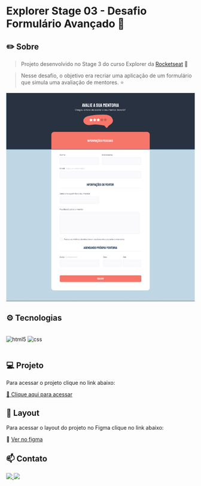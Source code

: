 <h1> Explorer Stage 03 - Desafio Formulário Avançado 📝</h1>

## ✏️ Sobre

> Projeto desenvolvido no Stage 3 do curso Explorer da [Rocketseat](https://www.rocketseat.com.br/) 🚀

> Nesse desafio, o objetivo era recriar uma aplicação de um formulário que simula uma avaliação de mentores. ⭐

![preview](./image/preview.png) 

## ⚙ Tecnologias

</br>

<div style="display: inline_block">
  <img align="center" alt="html5" src="https://img.shields.io/badge/HTML5-E34F26?style=for-the-badge&logo=html5&logoColor=white" />
  <img align="center" alt="css" src="https://img.shields.io/badge/CSS3-1572B6?style=for-the-badge&logo=css3&logoColor=white" />
</div><br/>

## 💻 Projeto

Para acessar o projeto clique no link abaixo:

[🔗 Clique aqui para acessar](https://millenabueno.github.io/form-avalie-sua-mentoria/)

## 🎨 Layout

Para acessar o layout do projeto no Figma clique no link abaixo:

🔗 [Ver no figma](https://www.figma.com/file/rgi7KghqHc6vONbsVX6eym/Stage-03---Formul%C3%A1rio-avan%C3%A7ado-(Copy)?node-id=0%3A1&t=HUGgSrrXI74XmFax-0)

## 📫 Contato

<div>
  <a href="https://www.linkedin.com/in/millena-bueno" target="_blank">
    <img src="https://img.shields.io/badge/LinkedIn-0077B5?style=for-the-badge&logo=linkedin&logoColor=white">
  </a>
  <a href="mailto:mioliveirabueno@gmail.com" target="_blank">
    <img src="https://img.shields.io/badge/Gmail-D14836?style=for-the-badge&logo=gmail&logoColor=white">
  </a>
</div>

</br>

